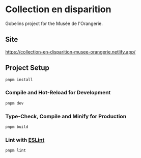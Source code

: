 # Collection en disparition

Gobelins project for the Musée de l'Orangerie.

## Site

https://collection-en-disparition-musee-orangerie.netlify.app/

## Project Setup

```sh
pnpm install
```

### Compile and Hot-Reload for Development

```sh
pnpm dev
```

### Type-Check, Compile and Minify for Production

```sh
pnpm build
```

### Lint with [ESLint](https://eslint.org/)

```sh
pnpm lint
```
